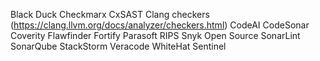 Black Duck
Checkmarx CxSAST
Clang checkers (https://clang.llvm.org/docs/analyzer/checkers.html)
CodeAI
CodeSonar
Coverity
Flawfinder
Fortify
Parasoft
RIPS
Snyk Open Source
SonarLint
SonarQube
StackStorm
Veracode
WhiteHat Sentinel
